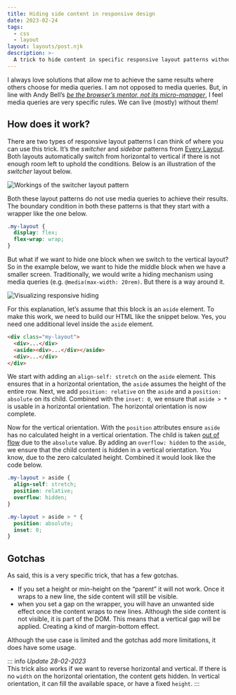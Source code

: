 ```yaml
---
title: Hiding side content in responsive design
date: 2023-02-24
tags:
  - css
  - layout
layout: layouts/post.njk
description: >-
  A trick to hide content in specific responsive layout patterns without the need for media queries. But with a few gotchas.
---
```


I always love solutions that allow me to achieve the same results where others choose for media queries. I am not opposed to media queries. But, in line with Andy Bell’s _[be the browser’s mentor, not its micro-manager](https://www.youtube.com/watch?v=5uhIiI9Ld5M)_, I feel media queries are very specific rules. We can live (mostly) without them!

## How does it work?

There are two types of responsive layout patterns I can think of where you can use this trick. It’s the _switcher_ and _sidebar_ patterns from [Every Layout](https://every-layout.dev). Both layouts automatically switch from horizontal to vertical if there is not enough room left to uphold the conditions. Below is an illustration of the _switcher_ layout below.

![Workings of the switcher layout pattern](/img/switcher-layout.png)

Both these layout patterns do not use media queries to achieve their results. The boundary condition in both these patterns is that they start with a wrapper like the one below.

```css
.my-layout {
  display: flex;
  flex-wrap: wrap;
}
```

But what if we want to hide one block when we switch to the vertical layout? So in the example below, we want to hide the middle block when we have a smaller screen. Traditionally, we would write a hiding mechanism using media queries (e.g. `@media(max-width: 20rem)`. But there is a way around it.

![Visualizing responsive hiding](/img/responsive-hiding.png)

For this explanation, let’s assume that this block is an `aside` element. To make this work, we need to build our HTML like the snippet below. Yes, you need one additional level inside the `aside` element.

```html
<div class="my-layout">
  <div>...</div>
  <aside><div>...</div></aside>
  <div>...</div>
</div>
```

We start with adding an `align-self: stretch` on the `aside` element. This ensures that in a horizontal orientation, the `aside` assumes the height of the entire row. Next, we add `position: relative` on the `aside` and a `position: absolute` on its child. Combined with the `inset: 0`, we ensure that `aside > *` is usable in a horizontal orientation. The horizontal orientation is now complete.

Now for the vertical orientation. With the `position` attributes ensure `aside` has no calculated height in a vertical orientation. The child is taken [out of flow](https://developer.mozilla.org/en-US/docs/Web/CSS/CSS_Flow_Layout/In_Flow_and_Out_of_Flow) due to the `absolute` value. By adding an `overflow: hidden` to the `aside`, we ensure that the child content is hidden in a vertical orientation. You know, due to the zero calculated height. Combined it would look like the code below.

```css
.my-layout > aside {
  align-self: stretch;
  position: relative;
  overflow: hidden;
}

.my-layout > aside > * {
  position: absolute;
  inset: 0;
}
```

## Gotchas

As said, this is a very specific trick, that has a few gotchas.

- If you set a height or min-height on the “parent” it will not work. Once it wraps to a new line, the side content will still be visible.
- when you set a gap on the wrapper, you will have an unwanted side effect once the content wraps to new lines. Although the side content is not visible, it is part of the DOM. This means that a vertical gap will be applied. Creating a kind of margin-bottom effect.

Although the use case is limited and the gotchas add more limitations, it does have some usage.

::: info
_Update 28-02-2023_\
This trick also works if we want to reverse horizontal and vertical. If there is no `width` on the horizontal orientation, the content gets hidden. In vertical orientation, it can fill the available space, or have a fixed `height`.
:::
